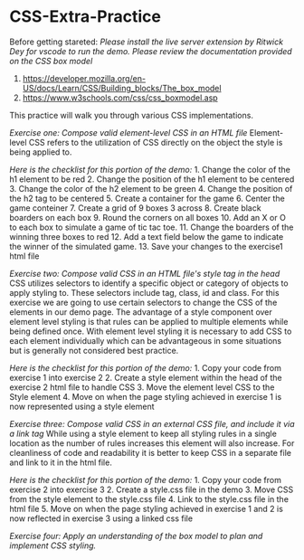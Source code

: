 # CSS-Extra-Practice

Before getting stareted:
*Please install the live server extension by Ritwick Dey for vscode to run the demo.*
*Please review the documentation provided on the CSS box model*
1. https://developer.mozilla.org/en-US/docs/Learn/CSS/Building_blocks/The_box_model
2. https://www.w3schools.com/css/css_boxmodel.asp

This practice will walk you through various CSS implementations.

*Exercise one: Compose valid element-level CSS in an HTML file*
Element-level CSS refers to the utilization of CSS directly on the object the style is being applied to.

*Here is the checklist for this portion of the demo:*
    1.	Change the color of the h1 element to be red
    2.	Change the position of the h1 element to be centered
    3.	Change the color of the h2 element to be green
    4.	Change the position of the h2 tag to be centered
    5.	Create a container for the game
    6.	Center the game conteiner
    7.	Create a grid of 9 boxes 3 across
    8.	Create black boarders on each box
    9.	Round the corners on all boxes
    10.	Add an X or O to each box to simulate a game of tic tac toe.
    11.	Change the boarders of the winning three boxes to red
    12.	Add a text field below the game to indicate the winner of the simulated game.
    13.	Save your changes to the exercise1 html file





*Exercise two: Compose valid CSS in an HTML file's style tag in the head*
CSS utilizes selectors to identify a specific object or category of objects to apply styling to. These selectors include tag, class, id and class. For this exercise we are going to use certain selectors to change the CSS of the elements in our demo page. 
The advantage of a style component over element level styling is that rules can be applied to multiple elements while being defined once. With element level styling it is necessary to add CSS to each element individually which can be advantageous in some situations but is generally not considered best practice.

*Here is the checklist for this portion of the demo:*
    1.  Copy your code from exercise 1 into exercise 2
    2.	Create a style element within the head of the exercise 2 html file to handle CSS
    3.	Move the element level CSS to the Style element
    4.	Move on when the page styling achieved in exercise 1 is now represented  using a style element


*Exercise three: Compose valid CSS in an external CSS file, and include it via a link tag*
While using a style element to keep all styling rules in a single location as the number of rules increases this element will also increase. For cleanliness of code and readability it is better to keep CSS in a separate file and link to it in the html file.

*Here is the checklist for this portion of the demo:*
    1.  Copy your code from exercise 2 into exercise 3
    2.	Create a style.css file in the demo
    3.	Move CSS from the style element to the style.css file
    4.	Link to the style.css file in the html file 
    5.	Move on when the page styling achieved in exercise 1 and 2 is now reflected in exercise 3 using a linked css file

*Exercise four: Apply an understanding of the box model to plan and implement CSS styling.*
